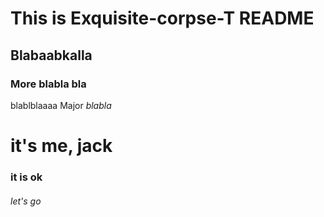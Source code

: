 # This is Exquisite-corpse-T README

## Blabaabkalla
### More blabla bla
blablblaaaa
Major *blabla*
# it's me, jack
### it is ok
###### let's go

